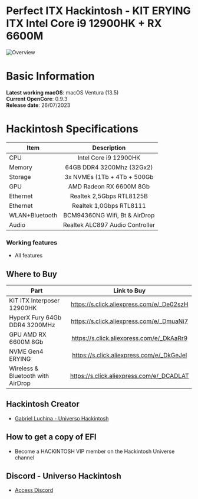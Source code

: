 # Perfect ITX Hackintosh - KIT ERYING ITX Intel Core i9 12900HK + RX 6600M

![Overview](https://github.com/luchina-gabriel/EFI-ERYING-ITX-12900HK-RX6600-PUBLIC/assets/23700365/de00ad8a-0aa5-4524-8cc3-9e8077f74838)

# Basic Information

**Latest working macOS**: macOS Ventura (13.5)
<br>
**Current OpenCore**: 0.9.3
<br>
**Release date**: 26/07/2023

# Hackintosh Specifications
|Item|Description|
|-|:-------:|
|CPU|Intel Core i9 12900HK|
|Memory|64GB DDR4 3200Mhz (32Gx2)|
|Storage|3x NVMEs (1Tb + 4Tb + 500Gb|
|GPU|AMD Radeon RX 6600M 8Gb|
|Ethernet|Realtek 2,5Gbps RTL8125B|
|Ethernet|Realtek 1,0Gbps RTL8111|
|WLAN+Bluetooth|BCM94360NG Wifi, Bt & AirDrop|
|Audio|Realtek ALC897 Audio Controller|

### Working features
- All features

## Where to Buy

|Part|Link to Buy|
|-|:-------:|
|KIT ITX Interposer 12900HK|https://s.click.aliexpress.com/e/_De02szH|
|HyperX Fury 64Gb DDR4 3200MHz|https://s.click.aliexpress.com/e/_DmuaNi7|
|GPU AMD RX 6600M 8Gb|https://s.click.aliexpress.com/e/_DkAaRr9|
|NVME Gen4 ERYING|https://s.click.aliexpress.com/e/_DkGeJel|
|Wireless & Bluetooth with AirDrop|https://s.click.aliexpress.com/e/_DCADLAT|

## Hackintosh Creator
- [Gabriel Luchina - Universo Hackintosh](https://luchina.com.br)

## How to get a copy of EFI
- Become a HACKINTOSH VIP member on the Hackintosh Universe channel

## Discord - Universo Hackintosh
- [Access Discord](https://discord.universohackintosh.com.br)
